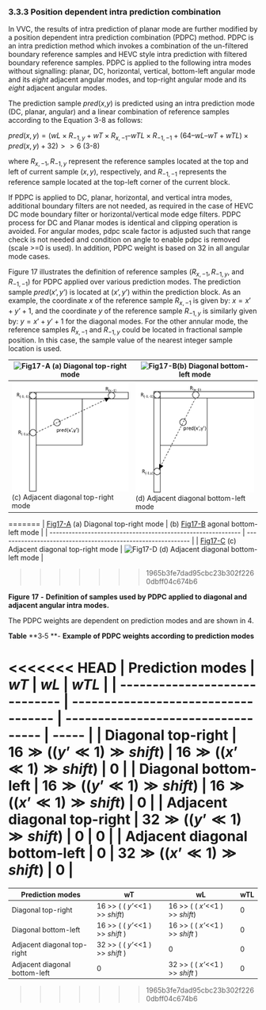 ### 3.3.3    Position dependent intra prediction combination

In VVC, the results of intra prediction of planar mode are further modified by a position dependent intra prediction combination (PDPC) method. PDPC is an intra prediction method which invokes a combination of the un-filtered boundary reference samples and HEVC style intra prediction with filtered boundary reference samples. PDPC is applied to the following intra modes without signalling: planar, DC, horizontal, vertical, bottom-left angular mode and its *eight* adjacent angular modes, and top-right angular mode and its *eight* adjacent angular modes. 

The prediction sample *pred*(*x*,*y*) is predicted using an intra prediction mode (DC, planar, angular) and a linear combination of reference samples according to the Equation 3-8 as follows:

$pred(x,y)=(wL×R_{-1,y} + wT×R_{x,-1} – wTL ×R_{-1,-1}+(64 – wL – wT+wTL)×pred(x,y) + 32 )>>6$ (3-8)

where $R_{x,-1}, R_{-1,y}$ represent the reference samples located at the top and left of current sample $(x, y)$, respectively, and $R_{-1,-1}$ represents the reference sample located at the top-left corner of the current block.

If PDPC is applied to DC, planar, horizontal, and vertical intra modes, additional boundary filters are not needed, as required in the case of HEVC DC mode boundary filter or horizontal/vertical mode edge filters. PDPC process for DC and Planar modes is identical and clipping operation is avoided. For angular modes, pdpc scale factor is adjusted such that range check is not needed and condition on angle to enable pdpc is removed (scale >=0 is used). In addition, PDPC weight is based on 32 in all angular mode cases.

Figure 17 illustrates the definition of reference samples $(R_{x,-1}, R_{-1,y},$ and $R_{-1,-1})$ for PDPC applied over various prediction modes. The prediction sample $pred (x’, y’)$ is located at $(x’, y’)$ within the prediction block. As an example, the coordinate *x* of the reference sample $R_{x,-1}$ is given by: $x = x’ + y’ + 1$, and the coordinate *y* of the reference sample $R_{-1,y}$ is similarly given by: $y = x’ + y’ + 1$ for the diagonal modes. For the other annular mode, the reference samples $R_{x,-1}$ and $R_{-1,y}$ could be located in fractional sample position. In this case, the sample value of the nearest integer sample location is used.

 

| ![Fig17-A](\imgs\Fig17-A.png)   (a)    Diagonal  top-right mode | ![Fig17-B](\imgs\Fig17-B.png)(b) Diagonal  bottom-left mode  |
| ------------------------------------------------------------ | ------------------------------------------------------------ |
| ![Fig17-C](imgs\Fig17-C.png)  (c) Adjacent diagonal top-right mode | ![Fig17-D](imgs\Fig17-D.png)         (d)   Adjacent  diagonal bottom-left mode |
=======
| [Fig17-A](imgs\Fig17-A.png)   (a)    Diagonal  top-right mode | (b)    [Fig17-B](imgs\Fig17-B.png) agonal  bottom-left mode |
| ------------------------------------------------------------ | ------------------------------------------------------------ |
| [Fig17-C](C:\Users\Thuong\Documents\GitHub\VTM7-Vn\VTM7\imgs\Fig17-C.png)  (c) Adjacent diagonal top-right mode | ![Fig17-D](C:\Users\Thuong\Documents\GitHub\VTM7-Vn\VTM7\imgs\Fig17-D.png)         (d)   Adjacent  diagonal bottom-left mode |
>>>>>>> 1965b3fe7dad95cbc23b302f2260dbff04c674b6

**Figure** **17** **-** **Definition of samples used by PDPC applied to diagonal and adjacent angular intra modes.**

The PDPC weights are dependent on prediction modes and are shown in 4. 

**Table** **3‑5 **- **Example of PDPC weights according to prediction modes**

<<<<<<< HEAD
| Prediction modes              | $wT$                                | $wL$                               | $wTL$ |
| ----------------------------- | ----------------------------------- | ---------------------------------- | ----- |
| Diagonal top-right            | $16 \gg ( ( y’\ll 1  ) \gg shift)$  | $16 \gg ( ( x’ \ll1  ) \gg shift)$ | 0     |
| Diagonal bottom-left          | $16 \gg ( ( y’\ll1  ) \gg shift )$  | $16 \gg ( ( x’\ll1  ) \gg shift )$ | 0     |
| Adjacent diagonal top-right   | $32 \gg ( ( y’\ll 1  ) \gg shift )$ | 0                                  | 0     |
| Adjacent diagonal bottom-left | 0                                   | $32 \gg ( ( x’\ll1  ) \gg shift )$ | 0     |
=======
| Prediction modes              | wT                                | wL                                | wTL  |
| ----------------------------- | --------------------------------- | --------------------------------- | ---- |
| Diagonal top-right            | 16 >> ( ( *y’*<<1  ) >> *shift*)  | 16 >> ( ( *x’*<<1  ) >> *shift*)  | 0    |
| Diagonal bottom-left          | 16 >> ( ( *y’*<<1  ) >> *shift* ) | 16 >> ( ( *x’*<<1  ) >> *shift* ) | 0    |
| Adjacent diagonal top-right   | 32 >> ( ( *y’*<<1  ) >> *shift* ) | 0                                 | 0    |
| Adjacent diagonal bottom-left | 0                                 | 32 >> ( ( *x’*<<1  ) >> *shift* ) | 0    |
>>>>>>> 1965b3fe7dad95cbc23b302f2260dbff04c674b6
